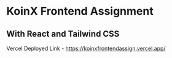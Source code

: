 # KoinX Frontend Assignment
## With React and Tailwind CSS

Vercel Deployed Link - https://koinxfrontendassign.vercel.app/
